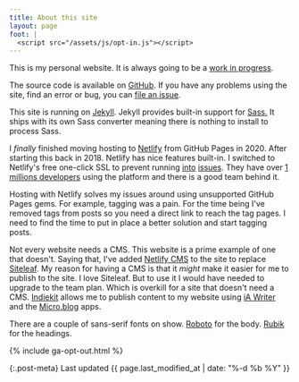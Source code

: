 ```yaml
---
title: About this site
layout: page
foot: |
  <script src="/assets/js/opt-in.js"></script>
---
```


This is my personal website. It is always going to be a [work in progress](/blog/work-in-progress-part-two/).

The source code is available on [GitHub](https://github.com/darylshaw/darylshaw.co.uk). If you have any problems using the site, find an error or bug, you can [file an issue](https://github.com/darylshaw/darylshaw.co.uk/issues).

This site is running on [Jekyll](https://jekyllrb.com/). Jekyll provides built-in support for [Sass.](https://sass-lang.com/) It ships with its own Sass converter meaning there is nothing to install to process Sass.

I _finally_ finished moving hosting to [Netlify](https://www.netlify.com/) from GitHub Pages in 2020. After starting this back in 2018. Netlify has nice features built-in. I switched to Netlify's free one-click SSL to prevent running [into](https://community.netlify.com/t/common-issue-why-not-proxy-to-netlify/8869) [issues](https://community.netlify.com/t/common-issue-why-isn-t-my-ssl-certificate-provisioning-automatically-with-cloudflare-netlify-are-there-other-problems-with-using-cloudflare-in-front-of-netlify/138). They have over [1 millions developers](https://million-devs.netlify.com/) using the platform and there is a good team behind it.

Hosting with Netlify solves my issues around using unsupported GitHub Pages gems. For example, tagging was a pain. For the time being I've removed tags from posts so you need a direct link to reach the tag pages. I need to find the time to put in place a better solution and start tagging posts.

Not every website needs a CMS. This website is a prime example of one that doesn't. Saying that, I've added [Netlify CMS](https://www.netlifycms.org/) to the site to replace [Siteleaf](https://www.siteleaf.com/?via=daryl). My reason for having a CMS is that it _might_ make it easier for me to publish to the site. I love Siteleaf. But to use it I would have needed to upgrade to the team plan. Which is overkill for a site that doesn't need a CMS. [Indiekit](https://getindiekit.com/) allows me to publish content to my website using [iA Writer](https://ia.net/writer) and the [Micro.blog](https://micro.blog/) apps.

There are a couple of sans-serif fonts on show. [Roboto](https://fonts.google.com/specimen/Roboto) for the body. [Rubik](https://fonts.google.com/specimen/Rubik) for the headings.

{% include ga-opt-out.html %}

{:.post-meta}
Last updated {{ page.last_modified_at | date: "%-d %b %Y" }}
